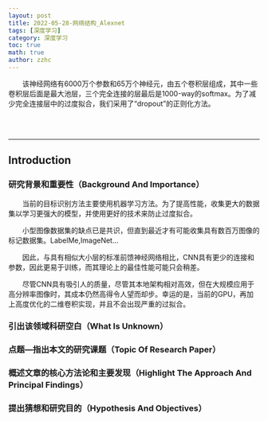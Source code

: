 ```yaml
---
layout: post
title: 2022-05-28-网络结构_Alexnet 
tags: [深度学习]
category: 深度学习
toc: true
math: true
author: zzhc
---
```


&emsp;&emsp;该神经网络有6000万个参数和65万个神经元，由五个卷积层组成，其中一些卷积层后面是最大池层，三个完全连接的层最后是1000-way的softmax。为了减少完全连接层中的过度拟合，我们采用了“dropout”的正则化方法。

<br>
<br>

***

## Introduction

### 研究背景和重要性（Background And Importance）

&emsp;&emsp;当前的目标识别方法主要使用机器学习方法。为了提高性能，收集更大的数据集以学习更强大的模型，并使用更好的技术来防止过度拟合。

&emsp;&emsp;小型图像数据集的缺点已是共识，但直到最近才有可能收集具有数百万图像的标记数据集。LabelMe,ImageNet...

&emsp;&emsp;因此，与具有相似大小层的标准前馈神经网络相比，CNN具有更少的连接和参数，因此更易于训练，而其理论上的最佳性能可能只会稍差。 

&emsp;&emsp;尽管CNN具有吸引人的质量，尽管其本地架构相对高效，但在大规模应用于高分辨率图像时，其成本仍然高得令人望而却步。幸运的是，当前的GPU，再加上高度优化的二维卷积实现，并且不会出现严重的过拟合。



### 引出该领域科研空白（What Is Unknown）


### 点题—指出本文的研究课题（Topic Of Research Paper）


### 概述文章的核心方法论和主要发现（Highlight The Approach And Principal Findings）

### 提出猜想和研究目的（Hypothesis And Objectives）